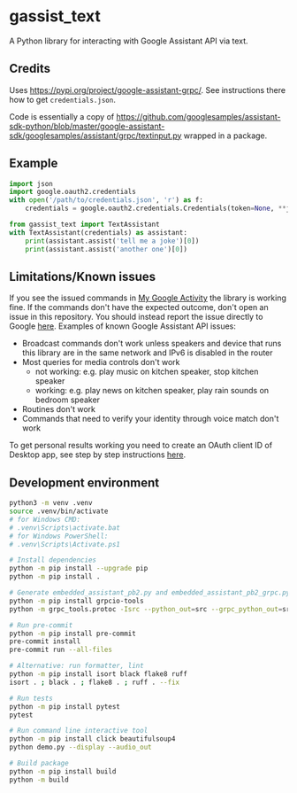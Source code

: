 # gassist_text

A Python library for interacting with Google Assistant API via text.

## Credits

Uses <https://pypi.org/project/google-assistant-grpc/>. See instructions there how to get `credentials.json`.

Code is essentially a copy of <https://github.com/googlesamples/assistant-sdk-python/blob/master/google-assistant-sdk/googlesamples/assistant/grpc/textinput.py> wrapped in a package.

## Example

```python
import json
import google.oauth2.credentials
with open('/path/to/credentials.json', 'r') as f:
    credentials = google.oauth2.credentials.Credentials(token=None, **json.load(f))

from gassist_text import TextAssistant
with TextAssistant(credentials) as assistant:
    print(assistant.assist('tell me a joke')[0])
    print(assistant.assist('another one')[0])
```

## Limitations/Known issues

If you see the issued commands in [My Google Activity](https://myactivity.google.com/myactivity) the library is working fine. If the commands don't have the expected outcome, don't open an issue in this repository. You should instead report the issue directly to Google [here](https://github.com/googlesamples/assistant-sdk-python/issues). Examples of known Google Assistant API issues:

- Broadcast commands don't work unless speakers and device that runs this library are in the same network and IPv6 is disabled in the router
- Most queries for media controls don't work
  - not working: e.g. play music on kitchen speaker, stop kitchen speaker
  - working: e.g. play news on kitchen speaker, play rain sounds on bedroom speaker
- Routines don't work
- Commands that need to verify your identity through voice match don't work

To get personal results working you need to create an OAuth client ID of Desktop app, see step by step instructions [here](https://github.com/home-assistant/home-assistant.io/pull/28621/files).

## Development environment

```sh
python3 -m venv .venv
source .venv/bin/activate
# for Windows CMD:
# .venv\Scripts\activate.bat
# for Windows PowerShell:
# .venv\Scripts\Activate.ps1

# Install dependencies
python -m pip install --upgrade pip
python -m pip install .

# Generate embedded_assistant_pb2.py and embedded_assistant_pb2_grpc.py
python -m pip install grpcio-tools
python -m grpc_tools.protoc -Isrc --python_out=src --grpc_python_out=src src/google/assistant/embedded/v1alpha2/embedded_assistant.proto

# Run pre-commit
python -m pip install pre-commit
pre-commit install
pre-commit run --all-files

# Alternative: run formatter, lint
python -m pip install isort black flake8 ruff
isort . ; black . ; flake8 . ; ruff . --fix

# Run tests
python -m pip install pytest
pytest

# Run command line interactive tool
python -m pip install click beautifulsoup4
python demo.py --display --audio_out

# Build package
python -m pip install build
python -m build
```
